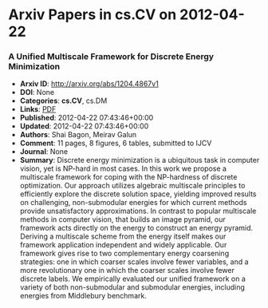 # Arxiv Papers in cs.CV on 2012-04-22
### A Unified Multiscale Framework for Discrete Energy Minimization
- **Arxiv ID**: http://arxiv.org/abs/1204.4867v1
- **DOI**: None
- **Categories**: **cs.CV**, cs.DM
- **Links**: [PDF](http://arxiv.org/pdf/1204.4867v1)
- **Published**: 2012-04-22 07:43:46+00:00
- **Updated**: 2012-04-22 07:43:46+00:00
- **Authors**: Shai Bagon, Meirav Galun
- **Comment**: 11 pages, 8 figures, 6 tables, submitted to IJCV
- **Journal**: None
- **Summary**: Discrete energy minimization is a ubiquitous task in computer vision, yet is NP-hard in most cases. In this work we propose a multiscale framework for coping with the NP-hardness of discrete optimization. Our approach utilizes algebraic multiscale principles to efficiently explore the discrete solution space, yielding improved results on challenging, non-submodular energies for which current methods provide unsatisfactory approximations. In contrast to popular multiscale methods in computer vision, that builds an image pyramid, our framework acts directly on the energy to construct an energy pyramid. Deriving a multiscale scheme from the energy itself makes our framework application independent and widely applicable. Our framework gives rise to two complementary energy coarsening strategies: one in which coarser scales involve fewer variables, and a more revolutionary one in which the coarser scales involve fewer discrete labels. We empirically evaluated our unified framework on a variety of both non-submodular and submodular energies, including energies from Middlebury benchmark.




